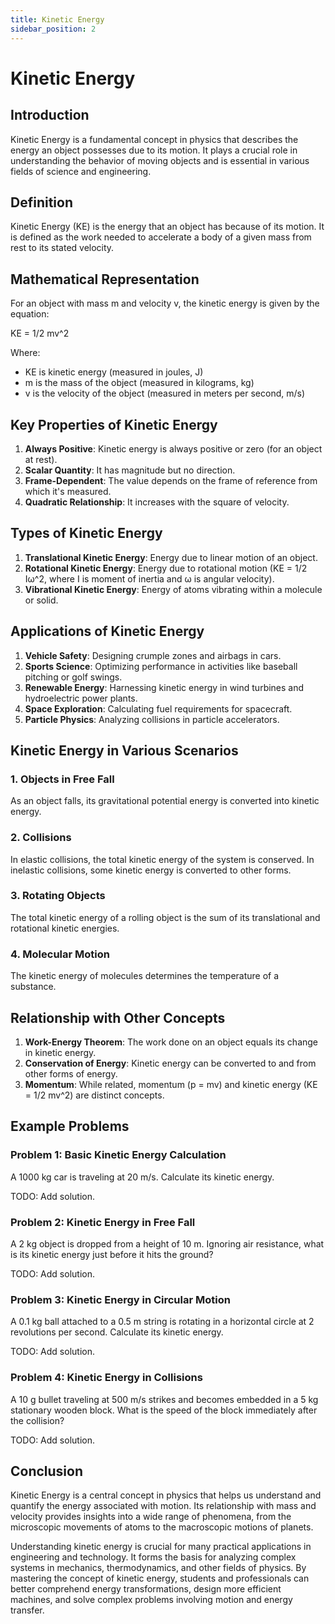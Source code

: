 ```yaml
---
title: Kinetic Energy
sidebar_position: 2
---
```


# Kinetic Energy

## Introduction

Kinetic Energy is a fundamental concept in physics that describes the energy an object possesses due to its motion. It plays a crucial role in understanding the behavior of moving objects and is essential in various fields of science and engineering.

## Definition

Kinetic Energy (KE) is the energy that an object has because of its motion. It is defined as the work needed to accelerate a body of a given mass from rest to its stated velocity.

## Mathematical Representation

For an object with mass m and velocity v, the kinetic energy is given by the equation:

KE = 1/2 mv^2

Where:

-   KE is kinetic energy (measured in joules, J)
-   m is the mass of the object (measured in kilograms, kg)
-   v is the velocity of the object (measured in meters per second, m/s)

## Key Properties of Kinetic Energy

1. **Always Positive**: Kinetic energy is always positive or zero (for an object at rest).
2. **Scalar Quantity**: It has magnitude but no direction.
3. **Frame-Dependent**: The value depends on the frame of reference from which it's measured.
4. **Quadratic Relationship**: It increases with the square of velocity.

## Types of Kinetic Energy

1. **Translational Kinetic Energy**: Energy due to linear motion of an object.
2. **Rotational Kinetic Energy**: Energy due to rotational motion (KE = 1/2 Iω^2, where I is moment of inertia and ω is angular velocity).
3. **Vibrational Kinetic Energy**: Energy of atoms vibrating within a molecule or solid.

## Applications of Kinetic Energy

1. **Vehicle Safety**: Designing crumple zones and airbags in cars.
2. **Sports Science**: Optimizing performance in activities like baseball pitching or golf swings.
3. **Renewable Energy**: Harnessing kinetic energy in wind turbines and hydroelectric power plants.
4. **Space Exploration**: Calculating fuel requirements for spacecraft.
5. **Particle Physics**: Analyzing collisions in particle accelerators.

## Kinetic Energy in Various Scenarios

### 1. Objects in Free Fall

As an object falls, its gravitational potential energy is converted into kinetic energy.

### 2. Collisions

In elastic collisions, the total kinetic energy of the system is conserved. In inelastic collisions, some kinetic energy is converted to other forms.

### 3. Rotating Objects

The total kinetic energy of a rolling object is the sum of its translational and rotational kinetic energies.

### 4. Molecular Motion

The kinetic energy of molecules determines the temperature of a substance.

## Relationship with Other Concepts

1. **Work-Energy Theorem**: The work done on an object equals its change in kinetic energy.
2. **Conservation of Energy**: Kinetic energy can be converted to and from other forms of energy.
3. **Momentum**: While related, momentum (p = mv) and kinetic energy (KE = 1/2 mv^2) are distinct concepts.

## Example Problems

### Problem 1: Basic Kinetic Energy Calculation

A 1000 kg car is traveling at 20 m/s. Calculate its kinetic energy.

TODO: Add solution.

### Problem 2: Kinetic Energy in Free Fall

A 2 kg object is dropped from a height of 10 m. Ignoring air resistance, what is its kinetic energy just before it hits the ground?

TODO: Add solution.

### Problem 3: Kinetic Energy in Circular Motion

A 0.1 kg ball attached to a 0.5 m string is rotating in a horizontal circle at 2 revolutions per second. Calculate its kinetic energy.

TODO: Add solution.

### Problem 4: Kinetic Energy in Collisions

A 10 g bullet traveling at 500 m/s strikes and becomes embedded in a 5 kg stationary wooden block. What is the speed of the block immediately after the collision?

TODO: Add solution.

## Conclusion

Kinetic Energy is a central concept in physics that helps us understand and quantify the energy associated with motion. Its relationship with mass and velocity provides insights into a wide range of phenomena, from the microscopic movements of atoms to the macroscopic motions of planets.

Understanding kinetic energy is crucial for many practical applications in engineering and technology. It forms the basis for analyzing complex systems in mechanics, thermodynamics, and other fields of physics. By mastering the concept of kinetic energy, students and professionals can better comprehend energy transformations, design more efficient machines, and solve complex problems involving motion and energy transfer.
